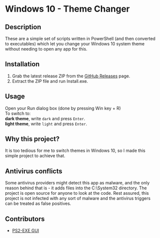 # Windows 10 - Theme Changer

## Description  
These are a simple set of scripts written in PowerShell (and then converted to executables) which let you change your Windows 10 system theme without needing to open any app for this.  

## Installation
1. Grab the latest release ZIP from the [GitHub Releases](https://github.com/pratyakshm/Win10-Theme/releases) page.  
2. Extract the ZIP file and run Install.exe.  

## Usage
Open your Run dialog box (done by pressing Win key + R)  
To switch to:  
 **dark theme**, write ``dark`` and press ``Enter``.  
 **light theme**, write ``light`` and press ``Enter``.  

## Why this project?  
It is too tedious for me to switch themes in Windows 10, so I made this simple project to achieve that.  

## Antivirus conflicts
Some antivirus providers might detect this app as malware, and the only reason behind that is - it adds files into the C:\System32 directory. The project is open source for anyone to look at the code. Rest assured, this project is not infected with any sort of malware and the antivirus triggers can be treated as false positives.

## Contributors  
- [PS2-EXE GUI](https://gallery.technet.microsoft.com/scriptcenter/PS2EXE-GUI-Convert-e7cb69d5)  
